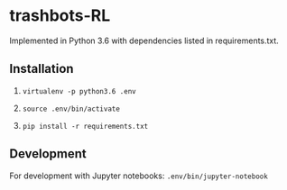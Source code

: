# trashbots-RL

Implemented in Python 3.6 with dependencies listed in requirements.txt.

## Installation

1. `virtualenv -p python3.6 .env`

2. `source .env/bin/activate`

3. `pip install -r requirements.txt`

## Development

For development with Jupyter notebooks: `.env/bin/jupyter-notebook`



